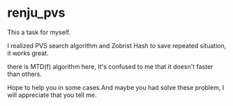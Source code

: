 # renju_pvs

This a task for myself.

I realized PVS search algorithm and Zobrist Hash to save repeated situation, it works great.

there is MTD(f) algorithm here, It's confused to me that it doesn't faster than others.

Hope to help you in some cases.And maybe you had solve these problem, I will appreciate that you tell me.